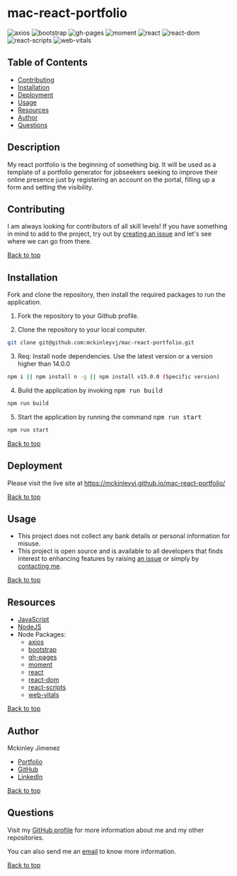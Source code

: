 # mac-react-portfolio

![axios](https://img.shields.io/static/v1?label=axios&message=axios&color=red)
![bootstrap](https://img.shields.io/static/v1?label=bootstrap&message=bootstrap&color=green)
![gh-pages](https://img.shields.io/static/v1?label=gh-pages&message=gh-pages&color=yellow)
![moment](https://img.shields.io/static/v1?label=moment&message=moment&color=red)
![react](https://img.shields.io/static/v1?label=react&message=react&color=green)
![react-dom](https://img.shields.io/static/v1?label=react-dom&message=react-dom&color=yellow)
![react-scripts](https://img.shields.io/static/v1?label=react-scripts&message=react-scripts&color=red)
![web-vitals](https://img.shields.io/static/v1?label=web-vitals&message=web-vitals&color=green)

## Table of Contents

-   [Contributing](#contributing)
-   [Installation](#installation)
-   [Deployment](#deployment)
-   [Usage](#usage)
-   [Resources](#resources)
-   [Author](#author)
-   [Questions](#questions)

## Description

My react portfolio is the beginning of something big. It will be used as a template of a portfolio generator for jobseekers seeking to improve their online presence just by registering an account on the portal, filling up a form and setting the visibility.

## Contributing

I am always looking for contributors of all skill levels! If you have something in mind to add to the project, try out by [creating an issue](https://github.com/mckinleyvj/mac-react-portfolio/issues) and let's see where we can go from there.

[Back to top](#mac-react-portfolio)

## Installation

Fork and clone the repository, then install the required packages to run the application.

1. Fork the repository to your Github profile.

2. Clone the repository to your local computer.

```bash
git clone git@github.com:mckinleyvj/mac-react-portfolio.git
```

3. Req: Install <kbd>node</kbd> dependencies. Use the latest version or a version higher than 14.0.0

```bash
npm i || npm install n -g || npm install v15.0.0 (Specific version)
```

4. Build the application by invoking <kbd>npm run build</kbd>

```bash
npm run build
```

5. Start the application by running the command <kbd>npm run start</kbd>

```bash
npm run start
```

[Back to top](#mac-react-portfolio)

## Deployment

Please visit the live site at https://mckinleyvj.github.io/mac-react-portfolio/

[Back to top](#mac-react-portfolio)

## Usage

-   This project does not collect any bank details or personal information for misuse.
-   This project is open source and is available to all developers that finds interest to enhancing features by raising [an issue](https://github.com/mckinleyvj/mac-react-portfolio/issues) or simply by [contacting me](#questions).

[Back to top](#mac-react-portfolio)

## Resources

-   [JavaScript](https://developer.mozilla.org/en-US/docs/Web/JavaScript)
-   [NodeJS](https://nodejs.org/)
-   Node Packages:
    -   [axios](https://www.npmjs.com/package/axios)
    -   [bootstrap](https://www.npmjs.com/package/bootstrap)
    -   [gh-pages](https://www.npmjs.com/package/gh-pages)
    -   [moment](https://www.npmjs.com/package/moment)
    -   [react](https://www.npmjs.com/package/react)
    -   [react-dom](https://www.npmjs.com/package/react-dom)
    -   [react-scripts](https://www.npmjs.com/package/react-scripts)
    -   [web-vitals](https://www.npmjs.com/package/web-vitals)

[Back to top](#mac-react-portfolio)

## Author

Mckinley Jimenez

-   [Portfolio](https://mckinleyvj.github.io/professional-portfolio/)
-   [GitHub](https://github.com/mckinleyvj)
-   [LinkedIn](https://www.linkedin.com/in/mckinleyjimenez)

[Back to top](#mac-react-portfolio)

## Questions

Visit my [GitHub profile](https://github.com/mckinleyvj) for more information about me and my other repositories.

You can also send me an <a href="mailto:mckinleyvj@gmail.com?">email</a> to know more information.

[Back to top](#mac-react-portfolio)
